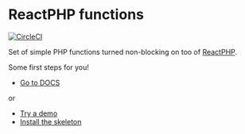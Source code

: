 # ReactPHP functions

[![CircleCI](https://circleci.com/gh/driftphp/reactphp-functions.svg?style=svg)](https://circleci.com/gh/driftphp/reactphp-functions)

Set of simple PHP functions turned non-blocking on too of
[ReactPHP](https://reactphp.org/).

Some first steps for you!

- [Go to DOCS](https://driftphp.io/#/?id=reactphp-functions)

or

- [Try a demo](https://github.com/driftphp/demo)
- [Install the skeleton](https://github.com/driftphp/skeleton)